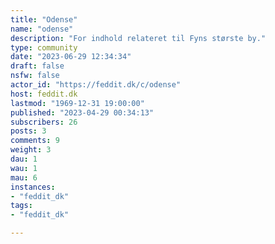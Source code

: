 ```yaml
---
title: "Odense" 
name: "odense"
description: "For indhold relateret til Fyns største by."
type: community
date: "2023-06-29 12:34:34"
draft: false
nsfw: false
actor_id: "https://feddit.dk/c/odense"
host: feddit.dk
lastmod: "1969-12-31 19:00:00"
published: "2023-04-29 00:34:13"
subscribers: 26
posts: 3
comments: 9
weight: 3
dau: 1
wau: 1
mau: 6
instances:
- "feddit_dk"
tags: 
- "feddit_dk"

---
```

